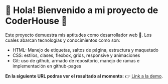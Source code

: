 # 👋 Hola! Bienvenido a mi proyecto de CoderHouse 🚀 

Este proyecto demuestra mis aptitudes como desarrollador web 🦾. Los cuales abarcan tecnologías y conocimientos como son:

- HTML: Manejo de etiquetas, saltos de página, estructura y maquetado
- CSS: estilos, clases, flexbox, grids, responsive y animaciones
- Git: uso de github, armado de repositorio, manejo de ramas e implementación en github-pages

**En la siguiente URL podras ver el resultado al momento:** 👉  [Link a la demo](https://juankcoding.github.io/PF-Irazabal/).

